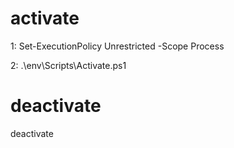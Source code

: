 # activate 
1: Set-ExecutionPolicy Unrestricted -Scope Process

2: .\env\Scripts\Activate.ps1   

# deactivate
deactivate
